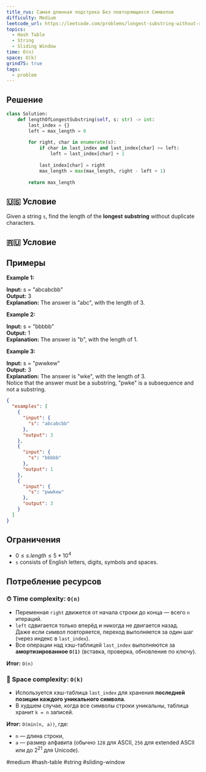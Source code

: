 ```yaml
---
title_rus: Самая длинная подстрока Без повторяющихся Символов
difficulty: Medium
leetcode_url: https://leetcode.com/problems/longest-substring-without-repeating-characters/
topics:
  - Hash Table
  - String
  - Sliding Window
time: O(n)
space: O(k)
grind75: true
tags:
  - problem
---
```


## Решение

```python
class Solution:  
    def lengthOfLongestSubstring(self, s: str) -> int:  
        last_index = {}  
        left = max_length = 0  
  
        for right, char in enumerate(s):  
            if char in last_index and last_index[char] >= left:  
                left = last_index[char] + 1  
  
            last_index[char] = right  
            max_length = max(max_length, right - left + 1)  
  
        return max_length
```

## 🇺🇸 Условие

Given a string `s`, find the length of the **longest** **substring** without duplicate characters.

## 🇷🇺 Условие

<!-- Место для вставки перевода на русском языке -->

## Примеры

**Example 1:**

**Input:** s = "abcabcbb"  
**Output:** 3  
**Explanation:** The answer is "abc", with the length of 3.

**Example 2:**

**Input:** s = "bbbbb"  
**Output:** 1  
**Explanation:** The answer is "b", with the length of 1.

**Example 3:**

**Input:** s = "pwwkew"  
**Output:** 3  
**Explanation:** The answer is "wke", with the length of 3.  
Notice that the answer must be a substring, "pwke" is a subsequence and not a substring.

```json
{
  "examples": [
    {
      "input": {
        "s": "abcabcbb"
      },
      "output": 3
    },
    {
      "input": {
        "s": "bbbbb"
      },
      "output": 1
    },
    {
      "input": {
        "s": "pwwkew"
      },
      "output": 3
    }
  ]
}
```

## Ограничения

- $0 \leq s.length \leq 5 * 10^4$
- `s` consists of English letters, digits, symbols and spaces.

## Потребление ресурсов
### ⏱ Time complexity: `O(n)`

- Переменная `right` движется от начала строки до конца — всего `n` итераций.
- `left` сдвигается только вперёд и никогда не двигается назад.  
    Даже если символ повторяется, переход выполняется за один шаг (через индекс в `last_index`).
- Все операции над хэш-таблицей `last_index` выполняются за **амортизированное `O(1)`** (вставка, проверка, обновление по ключу).

**Итог:** `O(n)`

### 🧠 Space complexity: `O(k)`

- Используется хэш-таблица `last_index` для хранения **последней позиции каждого уникального символа**.
- В худшем случае, когда все символы строки уникальны, таблица хранит `k = n` записей.

**Итог:** `O(min(n, a))`, где:
- `n` — длина строки,
- `a` — размер алфавита (обычно `128` для ASCII, `256` для extended ASCII или до $2^{21}$ для Unicode).

#medium #hash-table #string #sliding-window
